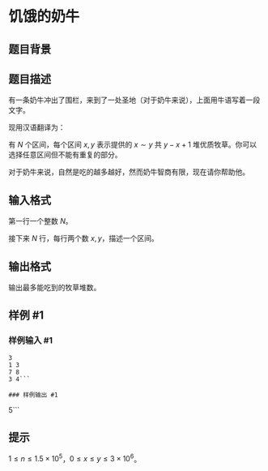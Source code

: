 # 饥饿的奶牛

## 题目背景



## 题目描述

有一条奶牛冲出了围栏，来到了一处圣地（对于奶牛来说），上面用牛语写着一段文字。

现用汉语翻译为：

有 $N$ 个区间，每个区间 $x,y$ 表示提供的 $x\sim y$ 共 $y-x+1$ 堆优质牧草。你可以选择任意区间但不能有重复的部分。

对于奶牛来说，自然是吃的越多越好，然而奶牛智商有限，现在请你帮助他。

## 输入格式

第一行一个整数 $N$。

接下来 $N$ 行，每行两个数 $x,y$，描述一个区间。

## 输出格式

输出最多能吃到的牧草堆数。

## 样例 #1

### 样例输入 #1
```
3
1 3
7 8
3 4```

### 样例输出 #1

```
5```

## 提示

$1 \leq n \leq 1.5 \times 10^5$，$0 \leq x \leq y \leq 3 \times 10^6$。
